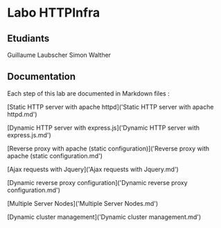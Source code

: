 # Labo HTTPInfra

## Etudiants
Guillaume Laubscher
Simon Walther

## Documentation
Each step of this lab are documented in Markdown files :

[Static HTTP server with apache httpd]('Static HTTP server with apache httpd.md')

[Dynamic HTTP server with express.js]('Dynamic HTTP server with express.js.md')

[Reverse proxy with apache (static configuration)]('Reverse proxy with apache (static configuration.md')

[Ajax requests with Jquery]('Ajax requests with Jquery.md')

[Dynamic reverse proxy configuration]('Dynamic reverse proxy configuration.md')

[Multiple Server Nodes]('Multiple Server Nodes.md')

[Dynamic cluster management]('Dynamic cluster management.md')




